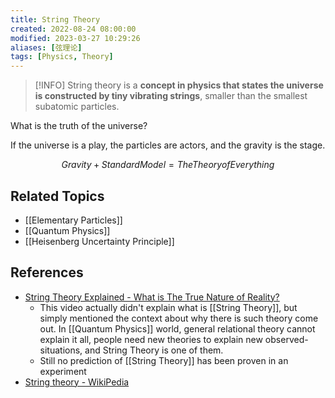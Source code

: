 ```yaml
---
title: String Theory
created: 2022-08-24 08:00:00
modified: 2023-03-27 10:29:26
aliases: [弦理论]
tags: [Physics, Theory]
---
```


> [!INFO]
> String theory is a **concept in physics that states the universe is constructed by tiny vibrating strings**, smaller than the smallest subatomic particles.

What is the truth of the universe?

If the universe is a play, the particles are actors, and the gravity is the stage.

$$Gravity + Standard Model = The Theory of Everything$$

## Related Topics

- [[Elementary Particles]]
- [[Quantum Physics]]
- [[Heisenberg Uncertainty Principle]]

## References

- [String Theory Explained - What is The True Nature of Reality?](https://www.youtube.com/watch?v=Da-2h2B4faU)
  - This video actually didn't explain what is [[String Theory]], but simply mentioned the context about why there is such theory come out. In [[Quantum Physics]] world, general relational theory cannot explain it all, people need new theories to explain new observed-situations, and String Theory is one of them.
  - Still no prediction of [[String Theory]] has been proven in an experiment
- [String theory - WikiPedia](https://en.wikipedia.org/wiki/String_theory)
